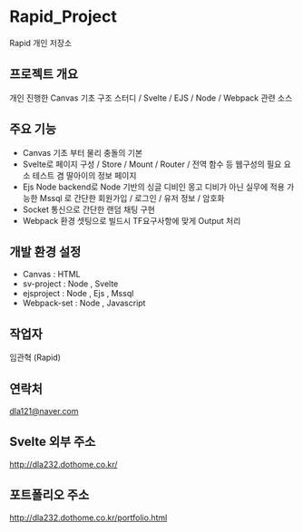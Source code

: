 # Rapid_Project

Rapid 개인 저장소


## 프로젝트 개요

개인 진행한 Canvas 기초 구조 스터디 / Svelte / EJS / Node / Webpack 관련 소스

## 주요 기능

- Canvas 기초 부터 물리 충돌의 기본
- Svelte로 페이지 구성 / Store / Mount / Router / 전역 함수 등 웹구성의 필요 요소 테스트 겸 딸아이의 정보 페이지
- Ejs Node backend로 Node 기반의 싱글 디비인 몽고 디비가 아닌 실무에 적용 가능한 Mssql 로 간단한 회원가입 / 로그인 / 유저 정보 / 암호화 
- Socket 통신으로 간단한 랜덤 채팅 구현
- Webpack 환경 셋팅으로 빌드시 TF요구사항에 맞게 Output 처리

## 개발 환경 설정

- Canvas : HTML
- sv-project : Node , Svelte
- ejsproject : Node , Ejs , Mssql
- Webpack-set : Node , Javascript


## 작업자

임관혁 (Rapid)

## 연락처

dla121@naver.com

## Svelte 외부 주소
http://dla232.dothome.co.kr/

## 포트폴리오 주소
http://dla232.dothome.co.kr/portfolio.html
